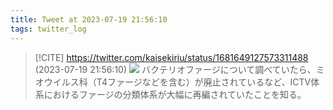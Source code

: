 ```yaml
---
title: Tweet at 2023-07-19 21:56:10
tags: twitter_log
---
```


> [!CITE] https://twitter.com/kaisekiriu/status/1681649127573311488 (2023-07-19 21:56:10)
> ![](https://twitter.com/kaisekiriu/status/1681649127573311488)
> バクテリオファージについて調べていたら、ミオウイルス科（T4ファージなどを含む）が廃止されているなど、ICTV体系におけるファージの分類体系が大幅に再編されていたことを知る。
